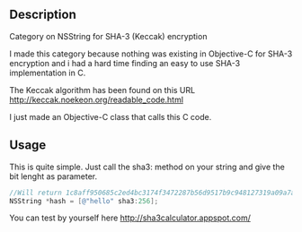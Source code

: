 ## Description

Category on NSString for SHA-3 (Keccak) encryption

I made this category because nothing was existing in Objective-C for SHA-3 encryption and i had a hard time finding an easy to use SHA-3 implementation in C.

The Keccak algorithm has been found on this URL
http://keccak.noekeon.org/readable_code.html

I just made an Objective-C class that calls this C code.


## Usage

This is quite simple.
Just call the sha3: method on your string and give the bit lenght as parameter.

```objective-c
//Will return 1c8aff950685c2ed4bc3174f3472287b56d9517b9c948127319a09a7a36deac8
NSString *hash = [@"hello" sha3:256];

```

You can test by yourself here
http://sha3calculator.appspot.com/